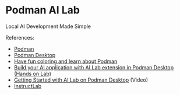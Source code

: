 # Podman AI Lab

Local AI Development Made Simple


References:

- [Podman](https://podman.io)
- [Podman Desktop](https://podman-desktop.io)
- [Have fun coloring and learn about Podman](https://developers.redhat.com/e-books/container-commandos-coloring-book)
- [Build your AI application with AI Lab extension in Podman Desktop (Hands on Lab)](https://developers.redhat.com/learn/rhel/build-your-ai-application-ai-lab-extension-podman-desktop)
- [Getting Started with AI Lab on Podman Desktop](https://www.youtube.com/watch?v=xuyk39iO2LI) (Video)
- [InstructLab](https://instructlab.ai)
